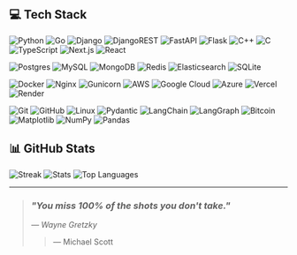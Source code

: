 ## 💻 Tech Stack
![Python](https://img.shields.io/badge/python-3670A0?style=for-the-badge&logo=python&logoColor=ffdd54)
![Go](https://img.shields.io/badge/go-%2300ADD8.svg?style=for-the-badge&logo=go&logoColor=white)
![Django](https://img.shields.io/badge/django-%23092E20.svg?style=for-the-badge&logo=django&logoColor=white)
![DjangoREST](https://img.shields.io/badge/DJANGO-REST-ff1709?style=for-the-badge&logo=django&logoColor=white&color=ff1709&labelColor=gray)
![FastAPI](https://img.shields.io/badge/FastAPI-005571?style=for-the-badge&logo=fastapi)
![Flask](https://img.shields.io/badge/flask-%23000.svg?style=for-the-badge&logo=flask&logoColor=white)
![C++](https://img.shields.io/badge/c++-%2300599C.svg?style=for-the-badge&logo=c%2B%2B&logoColor=white)
![C](https://img.shields.io/badge/c-%2300599C.svg?style=for-the-badge&logo=c&logoColor=white)
![TypeScript](https://img.shields.io/badge/typescript-%23007ACC.svg?style=for-the-badge&logo=typescript&logoColor=white)
![Next.js](https://img.shields.io/badge/Next-black?style=for-the-badge&logo=next.js&logoColor=white)
![React](https://img.shields.io/badge/react-%2320232a.svg?style=for-the-badge&logo=react&logoColor=%2361DAFB)

![Postgres](https://img.shields.io/badge/postgres-%23316192.svg?style=for-the-badge&logo=postgresql&logoColor=white)
![MySQL](https://img.shields.io/badge/mysql-4479A1.svg?style=for-the-badge&logo=mysql&logoColor=white)
![MongoDB](https://img.shields.io/badge/MongoDB-%234ea94b.svg?style=for-the-badge&logo=mongodb&logoColor=white)
![Redis](https://img.shields.io/badge/redis-%23DD0031.svg?style=for-the-badge&logo=redis&logoColor=white)
![Elasticsearch](https://img.shields.io/badge/elasticsearch-%230377CC.svg?style=for-the-badge&logo=elasticsearch&logoColor=white)
![SQLite](https://img.shields.io/badge/SQLite-07405E?style=for-the-badge&logo=sqlite&logoColor=white)

![Docker](https://img.shields.io/badge/docker-%230db7ed.svg?style=for-the-badge&logo=docker&logoColor=white)
![Nginx](https://img.shields.io/badge/nginx-%23009639.svg?style=for-the-badge&logo=nginx&logoColor=white)
![Gunicorn](https://img.shields.io/badge/gunicorn-%298729.svg?style=for-the-badge&logo=gunicorn&logoColor=white)
![AWS](https://img.shields.io/badge/AWS-%23FF9900.svg?style=for-the-badge&logo=amazon-aws&logoColor=white)
![Google Cloud](https://img.shields.io/badge/Google_Cloud-4285F4?style=for-the-badge&logo=google-cloud&logoColor=white)
![Azure](https://img.shields.io/badge/Azure-0078D4?style=for-the-badge&logo=microsoft-azure&logoColor=white)
![Vercel](https://img.shields.io/badge/vercel-%23000000.svg?style=for-the-badge&logo=vercel&logoColor=white)
![Render](https://img.shields.io/badge/Render-%46E3B7.svg?style=for-the-badge&logo=render&logoColor=white)

![Git](https://img.shields.io/badge/git-%23F05033.svg?style=for-the-badge&logo=git&logoColor=white)
![GitHub](https://img.shields.io/badge/GitHub-181717?style=for-the-badge&logo=github&logoColor=white)
![Linux](https://img.shields.io/badge/linux-FCC624?style=for-the-badge&logo=linux&logoColor=black)
![Pydantic](https://img.shields.io/badge/Pydantic-FF3E00.svg?style=for-the-badge&logo=pydantic&logoColor=white)
![LangChain](https://img.shields.io/badge/LangChain-%23FF007A.svg?style=for-the-badge&logo=langchain&logoColor=white)
![LangGraph](https://img.shields.io/badge/LangGraph-%237F3FBF.svg?style=for-the-badge&logo=langgraph&logoColor=white)
![Bitcoin](https://img.shields.io/badge/Bitcoin-F7931A?style=for-the-badge&logo=bitcoin&logoColor=white)
![Matplotlib](https://img.shields.io/badge/Matplotlib-%23ffffff.svg?style=for-the-badge&logo=Matplotlib&logoColor=black)
![NumPy](https://img.shields.io/badge/numpy-%23013243.svg?style=for-the-badge&logo=numpy&logoColor=white)
![Pandas](https://img.shields.io/badge/pandas-%23150458.svg?style=for-the-badge&logo=pandas&logoColor=white)


## 📊 GitHub Stats
<img src="https://nirzak-streak-stats.vercel.app?user=Chaitanya-Keyal&theme=transparent&border_radius=10&mode=weekly&card_width=469" alt="Streak">
<img src="https://github-readme-stats.vercel.app/api?username=Chaitanya-Keyal&theme=transparent&border_radius=10&card_width=469&hide_title=true&show_icons=true&show=prs_merged,reviews" alt="Stats">
<img src="https://github-readme-stats.vercel.app/api/top-langs?username=Chaitanya-Keyal&theme=transparent&border_radius=10&card_width=469&layout=compact&include_all_commits=true&count_private=true" alt="Top Languages">

---

> ### *"You miss 100% of the shots you don't take."*
> *— Wayne Gretzky*
>> — Michael Scott
